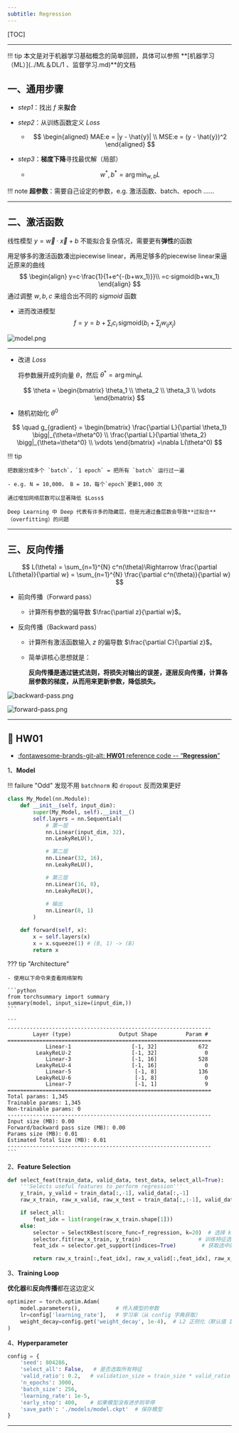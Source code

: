 ```yaml
---
subtitle: Regression
---
```


[TOC]

---

!!! tip
    本文是对于机器学习基础概念的简单回顾，具体可以参照 **[机器学习（ML）](../ML＆DL/1 、监督学习.md)**的文档


## 一、通用步骤

- *step1*：找出 $f$ 来**拟合**

- *step2*：从训练函数定义 $Loss$ 

    - $$
      \begin{aligned}
      MAE:e = |y - \hat{y}| \\
       MSE:e = (y - \hat{y})^2
       \end{aligned}
      $$

-  *step3*：**梯度下降**寻找最优解（局部）

    - $$
      w^*,b^*=\arg \min_{w,b} L
      $$

!!! note
    **超参数**：需要自己设定的参数，e.g. 激活函数、batch、epoch ……

---

## 二、激活函数

线性模型 $y=\vec w·\vec x+b$ 不能拟合复杂情况，需要更有**弹性**的函数

用足够多的激活函数凑出piecewise linear，再用足够多的piecewise linear来逼近原来的曲线
$$
\begin{align}
y=c·\frac{1}{1+e^{-(b+wx_1)}}\\
=c·sigmoid(b+wx_1)
\end{align}
$$
通过调整 $w,b,c$ 来组合出不同的 $sigmoid$ 函数

- 进而改进模型
  $$
  f=y = b + \sum_i c_i \, \text{sigmoid} \left( b_i + \sum_j w_{ij} x_j \right)
  $$
  

![model.png](../assets/images/DL/model.png)

---

- 改进 $Loss$

  将参数展开成列向量 $\theta$，然后 $\theta^* = \arg\min_{\theta} L$


$$
\theta = \begin{bmatrix}
\theta_1 \\
\theta_2 \\
\theta_3 \\
\vdots
\end{bmatrix}
$$


  - 随机初始化 $\theta^0$


$$
\quad g_{gradient} = \begin{bmatrix}
\frac{\partial L}{\partial \theta_1} \bigg|_{\theta=\theta^0} \\
\frac{\partial L}{\partial \theta_2} \bigg|_{\theta=\theta^0} \\
\vdots
\end{bmatrix}
=\nabla L(\theta^0)
$$


!!! tip

    把数据分成多个 `batch`，`1 epoch` = 把所有 `batch` 运行过一遍
    
    - e.g. N = 10,000， B = 10，每个`epoch`更新1,000 次
    
    通过增加网络层数可以显著降低 $Loss$
    
    Deep Learning 中 Deep 代表有许多的隐藏层，但是光通过叠层数会导致**过拟合**（overfitting）的问题

---

## 三、反向传播

$$
L(\theta) = \sum_{n=1}^{N} c^n(\theta)\Rightarrow
\frac{\partial L(\theta)}{\partial w} = \sum_{n=1}^{N} \frac{\partial c^n(\theta)}{\partial w}
$$

- 前向传播（Forward pass）
    - 计算所有参数的偏导数 $\frac{\partial z}{\partial w}$。


- 反向传播（Backward pass）

    - 计算所有激活函数输入 $z$ 的偏导数 $\frac{\partial C}{\partial z}$。

    - 简单讲核心思想就是：

      **反向传播是通过链式法则，将损失对输出的误差，逐层反向传播，计算各层参数的梯度，从而用来更新参数，降低损失。**

![backward-pass.png](../assets/images/DL/backward-pass.png)

![forward-pass.png](../assets/images/DL/forward-pass.png)

---

## 🌟 HW01

<div class="grid cards" markdown>

- [:fontawesome-brands-git-alt: __HW01__ reference code -- “__Regression__”](https://github.com/Gerard-Devlin/NTU-EE5184/tree/main/HW01)

</div>

1、__Model__

!!! failure "Odd"
    发现不用 `batchnorm` 和 `dropout` 反而效果更好

```python
class My_Model(nn.Module):
    def __init__(self, input_dim):
        super(My_Model, self).__init__()
        self.layers = nn.Sequential(
            # 第一层
            nn.Linear(input_dim, 32),
            nn.LeakyReLU(),

            # 第二层
            nn.Linear(32, 16),
            nn.LeakyReLU(),

            # 第三层
            nn.Linear(16, 8),
            nn.LeakyReLU(),
			
            # 输出
            nn.Linear(8, 1)
        )

    def forward(self, x):
        x = self.layers(x)
        x = x.squeeze(1) # (B, 1) -> (B)
        return x
```
??? tip "Architecture" 
        
    - 使用以下命令来查看网络架构
    
    ```python
    from torchsummary import summary
    summary(model, input_size=(input_dim,))
    ```
    
    ```
    ----------------------------------------------------------------
            Layer (type)               Output Shape         Param #
    ================================================================
                Linear-1                   [-1, 32]             672
             LeakyReLU-2                   [-1, 32]               0
                Linear-3                   [-1, 16]             528
             LeakyReLU-4                   [-1, 16]               0
                Linear-5                    [-1, 8]             136
             LeakyReLU-6                    [-1, 8]               0
                Linear-7                    [-1, 1]               9
    ================================================================
    Total params: 1,345
    Trainable params: 1,345
    Non-trainable params: 0
    ----------------------------------------------------------------
    Input size (MB): 0.00
    Forward/backward pass size (MB): 0.00
    Params size (MB): 0.01
    Estimated Total Size (MB): 0.01
    ----------------------------------------------------------------
    ```

2、__Feature Selection__

```python
def select_feat(train_data, valid_data, test_data, select_all=True):
    '''Selects useful features to perform regression'''
    y_train, y_valid = train_data[:,-1], valid_data[:,-1]
    raw_x_train, raw_x_valid, raw_x_test = train_data[:,:-1], valid_data[:,:-1], test_data

    if select_all:
        feat_idx = list(range(raw_x_train.shape[1]))
    else:
        selector = SelectKBest(score_func=f_regression, k=20)  # 选择 k 个最佳特征
        selector.fit(raw_x_train, y_train)  				# 训练特征选择器
        feat_idx = selector.get_support(indices=True)  		 # 获取选中的特征索引

        return raw_x_train[:,feat_idx], raw_x_valid[:,feat_idx], raw_x_test[:,feat_idx], y_train, y_valid
```

3、__Training Loop__

**优化器**和**反向传播**都在这边定义

```python
optimizer = torch.optim.Adam(
    model.parameters(),           # 传入模型的参数
    lr=config['learning_rate'],   # 学习率（从 config 字典获取）
    weight_decay=config.get('weight_decay', 1e-4),  # L2 正则化（默认值 1e-4）
)
```

4、__Hyperparameter__

```python
config = {
    'seed': 804286,   
    'select_all': False,   # 是否选取所有特征
    'valid_ratio': 0.2,   # validation_size = train_size * valid_ratio
    'n_epochs': 3000,             
    'batch_size': 256, 
    'learning_rate': 1e-5,
    'early_stop': 400,    # 如果模型没有进步则早停    
    'save_path': './models/model.ckpt'  # 保存模型
}
```

---

